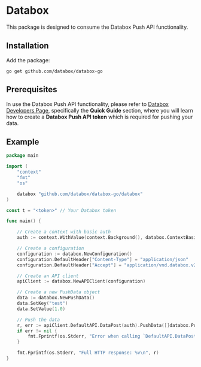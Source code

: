 # Databox
This package is designed to consume the Databox Push API functionality.

## Installation

Add the package:

`go get github.com/databox/databox-go`

## Prerequisites
In use the Databox Push API functionality, please refer to [Databox Developers Page](https://developers.databox.com/), specifically the **Quick Guide** section, where you will learn how to create a **Databox Push API token** which is required for pushing your data.

## Example

```go
package main

import (
	"context"
	"fmt"
	"os"

	databox "github.com/databox/databox-go/databox"
)

const t = "<token>" // Your Databox token

func main() {

	// Create a context with basic auth
	auth := context.WithValue(context.Background(), databox.ContextBasicAuth, databox.BasicAuth{UserName: t})

	// Create a configuration
	configuration := databox.NewConfiguration()
	configuration.DefaultHeader["Content-Type"] = "application/json"
	configuration.DefaultHeader["Accept"] = "application/vnd.databox.v2+json"

	// Create an API client
	apiClient := databox.NewAPIClient(configuration)

	// Create a new PushData object
	data := databox.NewPushData()
	data.SetKey("test")
	data.SetValue(1.0)

	// Push the data
	r, err := apiClient.DefaultAPI.DataPost(auth).PushData([]databox.PushData{*data}).Execute()
	if err != nil {
		fmt.Fprintf(os.Stderr, "Error when calling `DefaultAPI.DataPost``: %v\n", err)
	}

	fmt.Fprintf(os.Stderr, "Full HTTP response: %v\n", r)
}
```